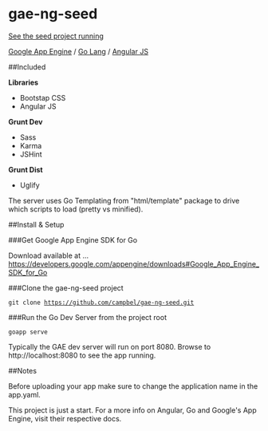 gae-ng-seed
===========
<a href="https://gae-ng-seed.appspot.com/">See the seed project running</a>

<a href="https://developers.google.com/appengine/">Google App Engine</a> / <a href="http://golang.org/">Go Lang</a> / <a href="http://angularjs.org/">Angular JS</a>

##Included

**Libraries**
+ Bootstap CSS
+ Angular JS

**Grunt Dev**
+ Sass
+ Karma
+ JSHint

**Grunt Dist**
+ Uglify

The server uses Go Templating from "html/template" package to drive which scripts to load (pretty vs minified).

##Install & Setup

###Get Google App Engine SDK for Go 

Download available at ...
https://developers.google.com/appengine/downloads#Google_App_Engine_SDK_for_Go

###Clone the gae-ng-seed project 

<code>git clone https://github.com/campbel/gae-ng-seed.git</code>

###Run the Go Dev Server from the project root 

<code>goapp serve</code>

Typically the GAE dev server will run on port 8080. Browse to http://localhost:8080 to see the app running.

##Notes

Before uploading your app make sure to change the application name in the app.yaml.

This project is just a start. For a more info on Angular, Go and Google's App Engine, visit their respective docs.
